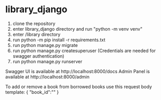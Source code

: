 # library_django

1. clone the repository
2. enter library_django directory and run "python -m venv venv"
4. enter /library directory
3. run python -m pip install -r requirements.txt
5. run python manage.py migrate
6. run python manage.py createsuperuser (Credentials are needed for swagger authentication)
7. run python manage.py runserver

Swagger UI is available at http://localhost:8000/docs
Admin Panel is available at http://localhost:8000/admin

<!-- IMPORTANT NOTE! -->
To add or remove a book from borrowed books use this request body template:
{
    "book_id":""
}
